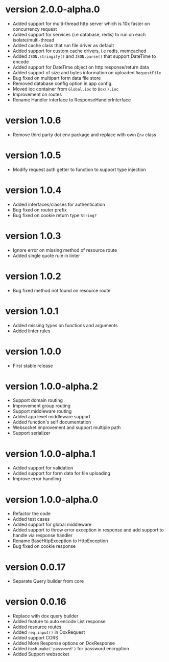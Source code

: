 # version 2.0.0-alpha.0

- Added support for multi-thread http server which is 10x faster on concurrency request
- Added support for services (i.e database, redis) to run on each isolate/multi-thread
- Added cache class that run file driver as default 
- Added support for custom cache drivers, i.e redis, memcached
- Added `JSON.stringify()` and `JSON.parse()` that support DateTime to encode
- Added support for DateTime object on http response/return data
- Added support of size and bytes information on uploaded `RequestFile`
- Bug fixed on multipart form data file store
- Removed database config option in app config.
- Moved ioc container from `Global.ioc` to `Dox().ioc`
- Improvement on routes
- Rename Handler interface to ResponseHandlerInterface

# version 1.0.6

- Remove third party dot env package and replace with own `Env` class

# version 1.0.5

- Modify request auth getter to function to support type injection

# version 1.0.4

- Added interfaces/classes for authentication
- Bug fixed on router prefix
- Bug fixed on cookie return type `String?`

# version 1.0.3

- Ignore error on missing method of resource route
- Added single quote rule in linter

# version 1.0.2

- Bug fixed method not found on resource route

# version 1.0.1

- Added missing types on functions and arguments
- Added linter rules

# version 1.0.0

- First stable release

# version 1.0.0-alpha.2

- Support domain routing
- Improvement group routing
- Support middleware routing
- Added app level middleware support 
- Added function's self documentation
- Websocket improvement and support multiple path
- Support serializer

# version 1.0.0-alpha.1

- Added support for validation
- Added support for form data for file uploading
- Improve error handling

# version 1.0.0-alpha.0

- Refactor the code
- Added test cases
- Added support for global middleware
- Added support to throw error exception in response and add support to handle via response handler
- Rename BaseHttpException to HttpException
- Bug fixed on cookie response

# version 0.0.17

- Separate Query builder from core

# version 0.0.16

- Replace with dox query builder
- Added feature to auto encode List<Model> response
- Added resource routes
- Added `req.input()` in DoxRequest
- Added support CORS
- Added More Response options on DoxResponse
- Added `Hash.make('password')` for password encryption
- Added Support websocket
